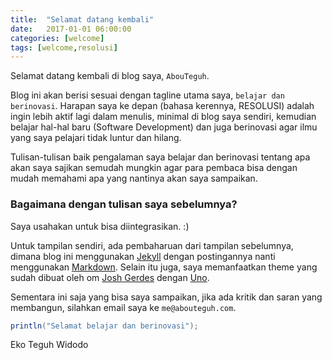 ```yaml
---
title:  "Selamat datang kembali"
date:   2017-01-01 06:00:00
categories: [welcome]
tags: [welcome,resolusi]
---
```

Selamat datang kembali di blog saya, `AbouTeguh`.

Blog ini akan berisi sesuai dengan tagline utama saya, `belajar dan berinovasi`. Harapan saya ke depan (bahasa kerennya, RESOLUSI) adalah ingin lebih aktif lagi dalam menulis, minimal di blog saya sendiri, kemudian belajar hal-hal baru (Software Development) dan juga berinovasi agar ilmu yang saya pelajari tidak luntur dan hilang.

Tulisan-tulisan baik pengalaman saya belajar dan berinovasi tentang apa akan saya sajikan semudah mungkin agar para pembaca bisa dengan mudah memahami apa yang nantinya akan saya sampaikan.

### Bagaimana dengan tulisan saya sebelumnya?
Saya usahakan untuk bisa diintegrasikan. :)

Untuk tampilan sendiri, ada pembaharuan dari tampilan sebelumnya, dimana blog ini menggunakan [Jekyll][jekyll] dengan postingannya nanti menggunakan [Markdown][markdown]. Selain itu juga, saya memanfaatkan theme yang sudah dibuat oleh om [Josh Gerdes][joshgerdes] dengan [Uno][uno].

Sementara ini saja yang bisa saya sampaikan, jika ada kritik dan saran yang membangun, silahkan email saya ke `me@abouteguh.com`.

``` java
println("Selamat belajar dan berinovasi");
```

Eko Teguh Widodo

[jekyll]: http://jekyllrb.com
[markdown]: https://en.wikipedia.org/wiki/Markdown
[joshgerdes]: http://joshgerdes.com
[uno]: https://github.com/joshgerdes/jekyll-uno

